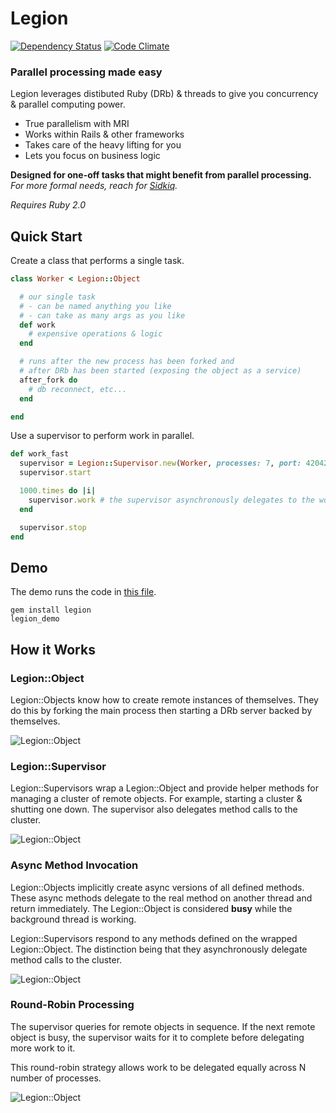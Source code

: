 # Legion

[![Dependency Status](https://gemnasium.com/hopsoft/legion.png)](https://gemnasium.com/hopsoft/legion)
[![Code Climate](https://codeclimate.com/github/hopsoft/legion.png)](https://codeclimate.com/github/hopsoft/legion)

### Parallel processing made easy

Legion leverages distibuted Ruby (DRb) & threads to give you concurrency & parallel computing power.

* True parallelism with MRI
* Works within Rails & other frameworks
* Takes care of the heavy lifting for you
* Lets you focus on business logic

**Designed for one-off tasks that might benefit from parallel processing.**
*For more formal needs, reach for [Sidkiq](https://github.com/mperham/sidekiq).*

*Requires Ruby 2.0*

## Quick Start

Create a class that performs a single task.

```ruby
class Worker < Legion::Object

  # our single task
  # - can be named anything you like
  # - can take as many args as you like
  def work
    # expensive operations & logic
  end

  # runs after the new process has been forked and
  # after DRb has been started (exposing the object as a service)
  after_fork do
    # db reconnect, etc...
  end

end
```

Use a supervisor to perform work in parallel.

```ruby
def work_fast
  supervisor = Legion::Supervisor.new(Worker, processes: 7, port: 42042)
  supervisor.start

  1000.times do |i|
    supervisor.work # the supervisor asynchronously delegates to the worker
  end

  supervisor.stop
end
```

## Demo

The demo runs the code in [this file](https://github.com/hopsoft/legion/blob/master/bin/legion_demo).

```
gem install legion
legion_demo
```

## How it Works

### Legion::Object

Legion::Objects know how to create remote instances of themselves.
They do this by forking the main process then starting a DRb server backed by themselves.

![Legion::Object](https://raw.github.com/hopsoft/legion/master/doc/object.png)

### Legion::Supervisor

Legion::Supervisors wrap a Legion::Object and provide helper methods for managing a cluster of remote objects.
For example, starting a cluster & shutting one down.
The supervisor also delegates method calls to the cluster.

![Legion::Object](https://raw.github.com/hopsoft/legion/master/doc/supervisor.png)

### Async Method Invocation

Legion::Objects implicitly create async versions of all defined methods.
These async methods delegate to the real method on another thread and return immediately.
The Legion::Object is considered __busy__ while the background thread is working.

Legion::Supervisors respond to any methods defined on the wrapped Legion::Object.
The distinction being that they asynchronously delegate method calls to the cluster.

![Legion::Object](https://raw.github.com/hopsoft/legion/master/doc/async.png)

### Round-Robin Processing

The supervisor queries for remote objects in sequence.
If the next remote object is busy, the supervisor waits for it to complete before delegating more work to it.

This round-robin strategy allows work to be delegated equally across N number of processes.

![Legion::Object](https://raw.github.com/hopsoft/legion/master/doc/get_remote_instance.png)

